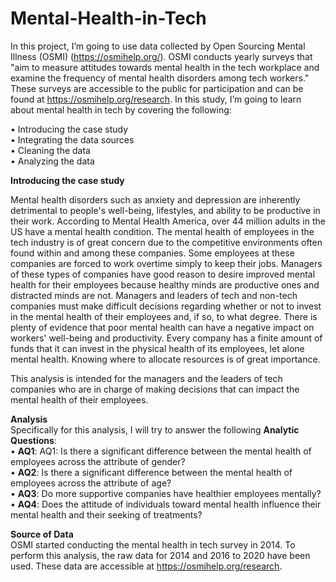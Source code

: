 # Mental-Health-in-Tech

In this project, I’m going to use data collected by Open Sourcing Mental Illness (OSMI) (https://osmihelp.org/). OSMI conducts yearly surveys that "aim to measure attitudes towards mental health in the tech workplace and examine the frequency of mental health disorders among tech workers." These surveys are accessible to the public for participation and can be found at https://osmihelp.org/research.
In this study, I’m going to learn about mental health in tech by covering the following:  

  •	Introducing the case study  
  •	Integrating the data sources  
  •	Cleaning the data  
  •	Analyzing the data  
  
**Introducing the case study**  

Mental health disorders such as anxiety and depression are inherently detrimental to people's well-being, lifestyles, and ability to be productive in their work. According to Mental Health America, over 44 million adults in the US have a mental health condition. The mental health of employees in the tech industry is of great concern due to the competitive environments often found within and among these companies. Some employees at these companies are forced to work overtime simply to keep their jobs. Managers of these types of companies have good reason to desire improved mental health for their employees because healthy minds are productive ones and distracted minds are not. Managers and leaders of tech and non-tech companies must make difficult decisions regarding whether or not to invest in the mental health of their employees and, if so, to what degree. There is plenty of evidence that poor mental health can have a negative impact on workers' well-being and productivity. Every company has a finite amount of funds that it can invest in the physical health of its employees, let alone mental health. Knowing where to allocate resources is of great importance.  

This analysis is intended for the managers and the leaders of tech companies who are in charge of making decisions that can impact the mental health of their employees.

**Analysis**  
Specifically for this analysis, I will try to answer the following **Analytic Questions**:  
  •	**AQ1**: AQ1: Is there a significant difference between the mental health of employees across the attribute of gender?  
  •	**AQ2**: Is there a significant difference between the mental health of employees across the attribute of age?   
  •	**AQ3**: Do more supportive companies have healthier employees mentally?  
  •	**AQ4**: Does the attitude of individuals toward mental health influence their mental health and their seeking of treatments?  
  
**Source of Data**  
OSMI started conducting the mental health in tech survey in 2014. To perform this analysis, the raw data for 2014 and 2016 to 2020 have been used. These data are accessible at https://osmihelp.org/research.
